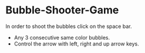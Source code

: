 # Bubble-Shooter-Game

 In order to shoot the bubbles click on the space bar.
- Any 3 consecutive  same color bubbles.
- Control the arrow  with left, right and up arrow keys. 
